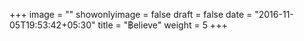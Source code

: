 +++
image = ""
showonlyimage = false
draft = false
date = "2016-11-05T19:53:42+05:30"
title = "฿elieve"
weight = 5
+++
